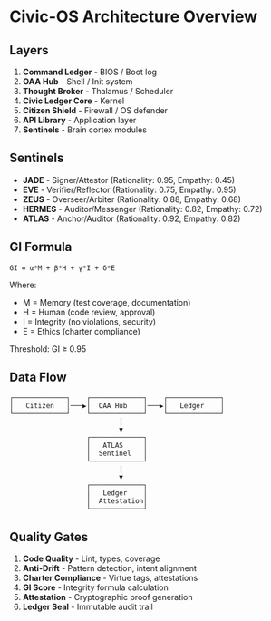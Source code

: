 # Civic-OS Architecture Overview

## Layers

1. **Command Ledger** - BIOS / Boot log
2. **OAA Hub** - Shell / Init system
3. **Thought Broker** - Thalamus / Scheduler
4. **Civic Ledger Core** - Kernel
5. **Citizen Shield** - Firewall / OS defender
6. **API Library** - Application layer
7. **Sentinels** - Brain cortex modules

## Sentinels

- **JADE** - Signer/Attestor (Rationality: 0.95, Empathy: 0.45)
- **EVE** - Verifier/Reflector (Rationality: 0.75, Empathy: 0.95)
- **ZEUS** - Overseer/Arbiter (Rationality: 0.88, Empathy: 0.68)
- **HERMES** - Auditor/Messenger (Rationality: 0.82, Empathy: 0.72)
- **ATLAS** - Anchor/Auditor (Rationality: 0.92, Empathy: 0.82)

## GI Formula

```
GI = α*M + β*H + γ*I + δ*E
```

Where:
- M = Memory (test coverage, documentation)
- H = Human (code review, approval)
- I = Integrity (no violations, security)
- E = Ethics (charter compliance)

Threshold: GI ≥ 0.95

## Data Flow

```
┌─────────────┐    ┌─────────────┐    ┌─────────────┐
│   Citizen   │───▶│  OAA Hub    │───▶│   Ledger    │
└─────────────┘    └─────────────┘    └─────────────┘
                           │
                           ▼
                   ┌─────────────┐
                   │   ATLAS     │
                   │  Sentinel   │
                   └─────────────┘
                           │
                           ▼
                   ┌─────────────┐
                   │   Ledger    │
                   │  Attestation│
                   └─────────────┘
```

## Quality Gates

1. **Code Quality** - Lint, types, coverage
2. **Anti-Drift** - Pattern detection, intent alignment
3. **Charter Compliance** - Virtue tags, attestations
4. **GI Score** - Integrity formula calculation
5. **Attestation** - Cryptographic proof generation
6. **Ledger Seal** - Immutable audit trail

